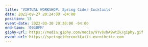 ```yaml
---
title: 'VIRTUAL WORKSHOP: Spring Cider Cocktails'
date: 2021-09-27 20:24:00 -04:00
position: 13
event-date: 2022-03-30 20:30:00 -04:00
end-time: '0930PM'
giphy-url: https://media.giphy.com/media/9Yv8vhA9wtIk/giphy.gif
event-url: https://springcidercocktails.eventbrite.com
---
```


